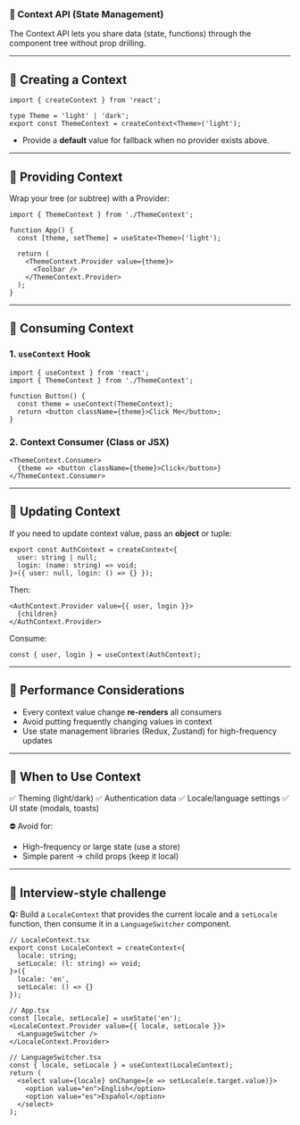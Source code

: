 ### 📘 Context API (State Management)

The Context API lets you share data (state, functions) through the component tree without prop drilling.

------

## 🔹 Creating a Context

```tsx
import { createContext } from 'react';

type Theme = 'light' | 'dark';
export const ThemeContext = createContext<Theme>('light');
```

- Provide a **default** value for fallback when no provider exists above.

------

## 🔹 Providing Context

Wrap your tree (or subtree) with a Provider:

```tsx
import { ThemeContext } from './ThemeContext';

function App() {
  const [theme, setTheme] = useState<Theme>('light');

  return (
    <ThemeContext.Provider value={theme}>
      <Toolbar />
    </ThemeContext.Provider>
  );
}
```

------

## 🔹 Consuming Context

### 1. `useContext` Hook

```tsx
import { useContext } from 'react';
import { ThemeContext } from './ThemeContext';

function Button() {
  const theme = useContext(ThemeContext);
  return <button className={theme}>Click Me</button>;
}
```

### 2. Context Consumer (Class or JSX)

```tsx
<ThemeContext.Consumer>
  {theme => <button className={theme}>Click</button>}
</ThemeContext.Consumer>
```

------

## 🔸 Updating Context

If you need to update context value, pass an **object** or tuple:

```tsx
export const AuthContext = createContext<{
  user: string | null;
  login: (name: string) => void;
}>({ user: null, login: () => {} });
```

Then:

```tsx
<AuthContext.Provider value={{ user, login }}>
  {children}
</AuthContext.Provider>
```

Consume:

```tsx
const { user, login } = useContext(AuthContext);
```

------

## 🔹 Performance Considerations

- Every context value change **re-renders** all consumers
- Avoid putting frequently changing values in context
- Use state management libraries (Redux, Zustand) for high-frequency updates

------

## 🧠 When to Use Context

✅ Theming (light/dark)
 ✅ Authentication data
 ✅ Locale/language settings
 ✅ UI state (modals, toasts)

⛔ Avoid for:

- High-frequency or large state (use a store)
- Simple parent → child props (keep it local)

------

## 🧪 Interview-style challenge

**Q:** Build a `LocaleContext` that provides the current locale and a `setLocale` function, then consume it in a `LanguageSwitcher` component.

```tsx
// LocaleContext.tsx
export const LocaleContext = createContext<{
  locale: string;
  setLocale: (l: string) => void;
}>({
  locale: 'en',
  setLocale: () => {}
});

// App.tsx
const [locale, setLocale] = useState('en');
<LocaleContext.Provider value={{ locale, setLocale }}>
  <LanguageSwitcher />
</LocaleContext.Provider>

// LanguageSwitcher.tsx
const { locale, setLocale } = useContext(LocaleContext);
return (
  <select value={locale} onChange={e => setLocale(e.target.value)}>
    <option value="en">English</option>
    <option value="es">Español</option>
  </select>
);
```